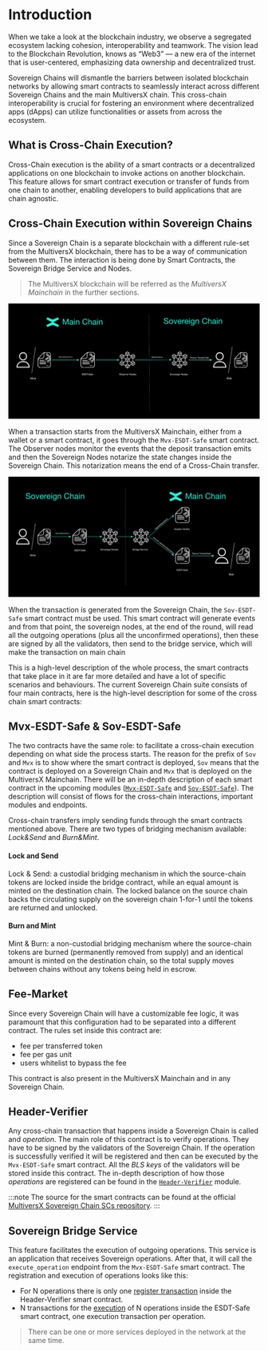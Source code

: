 # Introduction

When we take a look at the blockchain industry, we observe a segregated ecosystem lacking cohesion, interoperability and teamwork. The vision lead to the Blockchain Revolution, knows as “Web3” — a new era of the internet that is user-centered, emphasizing data ownership and decentralized trust.

Sovereign Chains will dismantle the barriers between isolated blockchain networks by allowing smart contracts to seamlessly interact across different Sovereign Chains and the main MultiversX chain.
This cross-chain interoperability is crucial for fostering an environment where decentralized apps (dApps) can utilize functionalities or assets from across the ecosystem.

## What is Cross-Chain Execution?

Cross-Chain execution is the ability of a smart contracts or a decentralized applications on one blockchain to invoke actions on another blockchain. This feature allows for smart contract execution or transfer of funds from one chain to another, enabling developers to build applications that are chain agnostic.

## Cross-Chain Execution within Sovereign Chains

Since a Sovereign Chain is a separate blockchain with a different rule-set from the MultiversX blockchain, there has to be a way of communication between them. The interaction is being done by Smart Contracts, the Sovereign Bridge Service and Nodes. 

> The MultiversX blockchain will be referred as the _MultiversX Mainchain_ in the further sections.

![To Sovereign](../../static/sovereign/to-sovereign.png)

When a transaction starts from the MultiversX Mainchain, either from a wallet or a smart contract, it goes through the `Mvx-ESDT-Safe` smart contract. The Observer nodes monitor the events that the deposit transaction emits and then the Sovereign Nodes notarize the state changes inside the Sovereign Chain. This notarization means the end of a Cross-Chain transfer.

![From Sovereign](../../static/sovereign/from-sovereign.png)



When the transaction is generated from the Sovereign Chain, the `Sov-ESDT-Safe` smart contract must be used. This smart contract will generate events and from that point, the sovereign nodes, at the end of the round, will read all the outgoing operations (plus all the unconfirmed operations), then these are signed by all the validators, then send to the bridge service, which will make the transaction on main chain

This is a high-level description of the whole process, the smart contracts that take place in it are far more detailed and have a lot of specific scenarios and behaviours. The current Sovereign Chain suite consists of four main contracts, here is the high-level description for some of the cross chain smart contracts:

## Mvx-ESDT-Safe & Sov-ESDT-Safe
The two contracts have the same role: to facilitate a cross-chain execution depending on what side the process starts. The reason for the prefix of `Sov` and `Mvx` is to show where the smart contract is deployed, `Sov` means that the contract is deployed on a Sovereign Chain and `Mvx` that is deployed on the MultiversX Mainchain. There will be an in-depth description of each smart contract in the upcoming modules ([`Mvx-ESDT-Safe`](mvx-esdt-safe.md) and [`Sov-ESDT-Safe`](sov-esdt-safe.md)). The description will consist of flows for the cross-chain interactions, important modules and endpoints. 

Cross-chain transfers imply sending funds through the smart contracts mentioned above. There are two types of bridging mechanism available: *Lock&Send* and *Burn&Mint*. 

#### Lock and Send
Lock & Send: a custodial bridging mechanism in which the source-chain tokens are locked inside the bridge contract, while an equal amount is minted on the destination chain. The locked balance on the source chain backs the circulating supply on the sovereign chain 1-for-1 until the tokens are returned and unlocked.

#### Burn and Mint
Mint & Burn: a non-custodial bridging mechanism where the source-chain tokens are burned (permanently removed from supply) and an identical amount is minted on the destination chain, so the total supply moves between chains without any tokens being held in escrow.

## Fee-Market
Since every Sovereign Chain will have a customizable fee logic, it was paramount that this configuration had to be separated into a different contract. The rules set inside this contract are: 
* fee per transferred token 
* fee per gas unit 
* users whitelist to bypass the fee

This contract is also present in the MultiversX Mainchain and in any Sovereign Chain.

## Header-Verifier
Any cross-chain transaction that happens inside a Sovereign Chain is called and *operation*. The main role of this contract is to verify operations. They have to be signed by the validators of the Sovereign Chain. If the operation is successfully verified it will be registered and then can be executed by the `Mvx-ESDT-Safe` smart contract. All the *BLS keys* of the validators will be stored inside this contract. The in-depth description of how those _operations_ are registered can be found in the [`Header-Verifier`](header-verifier.md) module.

:::note
The source for the smart contracts can be found at the official [MultiversX Sovereign Chain SCs repository](https://github.com/multiversx/mx-sovereign-sc). 
:::

## Sovereign Bridge Service
This feature facilitates the execution of outgoing operations. This service is an application that receives Sovereign operations. After that, it will call the `execute_operation` endpoint from the `Mvx-ESDT-Safe` smart contract. The registration and execution of operations looks like this:

- For N operations there is only one [register transaction](from-sovereign.md#registering-a-set-of-operations) inside the Header-Verifier smart contract.
- N transactions for the [execution](from-sovereign.md#executing-an-operation) of N operations inside the ESDT-Safe smart contract, one execution transaction per operation.

> There can be one or more services deployed in the network at the same time.
